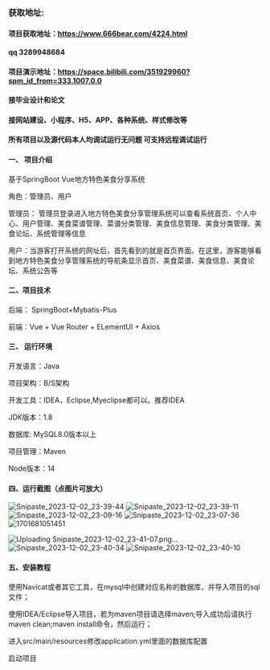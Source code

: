 ### 获取地址:
#### 项目获取地址：https://www.666bear.com/4224.html
#### qq 3289948684
#### 项目演示地址：https://space.bilibili.com/351929960?spm_id_from=333.1007.0.0
#### 接毕业设计和论文
#### 接网站建设、小程序、H5、APP、各种系统、样式修改等

#### 所有项目以及源代码本人均调试运行无问题 可支持远程调试运行

#### 一、 项目介绍
基于SpringBoot Vue地方特色美食分享系统

角色：管理员、用户

管理员： 管理员登录进入地方特色美食分享管理系统可以查看系统首页、个人中心、用户管理、美食菜谱管理、菜谱分类管理、美食信息管理、美食分类管理、美食论坛、系统管理等信息

用户：当游客打开系统的网址后，首先看到的就是首页界面。在这里，游客能够看到地方特色美食分享管理系统的导航条显示首页、美食菜谱、美食信息、美食论坛、系统公告等
#### 二、项目技术
后端： SpringBoot+Mybatis-Plus

前端：Vue + Vue Router + ELementUI + Axios

#### 三、 运行环境
开发语言：Java

项目架构：B/S架构

开发工具：IDEA，Eclipse,Myeclipse都可以。推荐IDEA

JDK版本：1.8

数据库: MySQL8.0版本以上

项目管理：Maven

Node版本：14
#### 四、运行截图（点图片可放大）
![Snipaste_2023-12-02_23-39-44](https://github.com/666bears/delicious/assets/143094776/2e56b25b-7762-40c1-b900-743076aa1872)
![Snipaste_2023-12-02_23-39-11](https://github.com/666bears/delicious/assets/143094776/c6b6381c-33cc-4a4b-bac5-35c6704a8adc)
![Snipaste_2023-12-02_23-09-16](https://github.com/666bears/delicious/assets/143094776/e7b06ba4-454c-4a83-8d1e-41a5084b328a)
![Snipaste_2023-12-02_23-07-36](https://github.com/666bears/delicious/assets/143094776/1118d301-d32c-47b3-a4e4-6a208d9e43da)
![1701681051451](https://github.com/666bears/delicious/assets/143094776/f9c33913-3d06-4238-9e76-9693c2a95d09)

![Uploading Snipaste_2023-12-02_23-41-07.png…]()
![Snipaste_2023-12-02_23-40-34](https://github.com/666bears/delicious/assets/143094776/a043b0d0-c25f-4f07-801c-3e1b0e2357a1)
![Snipaste_2023-12-02_23-40-10](https://github.com/666bears/delicious/assets/143094776/874f388b-cc50-484f-80e8-f4009c4cdd04)



#### 五、安装教程
使用Navicat或者其它工具，在mysql中创建对应名称的数据库，并导入项目的sql文件；

使用IDEA/Eclipse导入项目，若为maven项目请选择maven;导入成功后请执行maven clean;maven install命令，然后运行；

进入src/main/resources修改application.yml里面的数据库配置

启动项目





